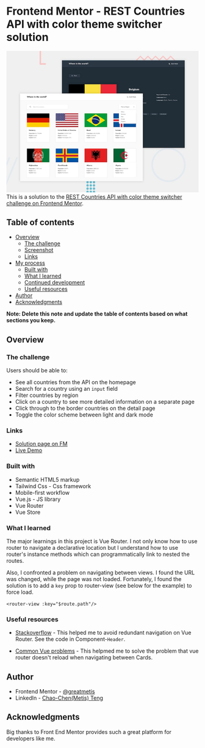 # Frontend Mentor - REST Countries API with color theme switcher solution

![Design Overview](./design/desktop-preview.jpg)
This is a solution to the [REST Countries API with color theme switcher challenge on Frontend Mentor](https://www.frontendmentor.io/challenges/rest-countries-api-with-color-theme-switcher-5cacc469fec04111f7b848ca).

## Table of contents

- [Overview](#overview)
  - [The challenge](#the-challenge)
  - [Screenshot](#screenshot)
  - [Links](#links)
- [My process](#my-process)
  - [Built with](#built-with)
  - [What I learned](#what-i-learned)
  - [Continued development](#continued-development)
  - [Useful resources](#useful-resources)
- [Author](#author)
- [Acknowledgments](#acknowledgments)

**Note: Delete this note and update the table of contents based on what sections you keep.**

## Overview

### The challenge

Users should be able to:

- See all countries from the API on the homepage
- Search for a country using an `input` field
- Filter countries by region
- Click on a country to see more detailed information on a separate page
- Click through to the border countries on the detail page
- Toggle the color scheme between light and dark mode

### Links

- [Solution page on FM](https://www.frontendmentor.io/solutions/rest-countries-api-axios-vue-vue-router-tailwind-css-loader-4rNGCCJ4Q)
- [Live Demo](https://greatmetis.github.io/greatmetis-rest-countries-api-with-color-theme-switcher/)

### Built with

- Semantic HTML5 markup
- Tailwind Css - Css framework
- Mobile-first workflow
- Vue.js - JS library
- Vue Router
- Vue Store

### What I learned

The major learnings in this project is Vue Router. I not only know how to use router to navigate a declarative location but I understand how to use router's instance methods which can programmatically link to nested the routes.

Also, I confronted a problem on navigating between views. I found the URL was changed, while the page was not loaded. Fortunately, I found the solution is to add a `key` prop to router-view (see below for the example) to force load.

```javascript=
<router-view :key="$route.path"/>

```

### Useful resources

- [Stackoverflow](https://stackoverflow.com/questions/62462276/how-to-solve-avoided-redundant-navigation-to-current-location-error-in-vue) - This helped me to avoid redundant navigation on Vue Router. See the code in Component-`Header`.

- [Common Vue problems](https://codeburst.io/common-vue-problems-watching-routes-google-maps-and-more-c3ea0dad49ee) - This helpmed me to solve the problem that vue router doesn't reload when navigating between Cards.

## Author

- Frontend Mentor - [@greatmetis](https://www.frontendmentor.io/profile/@greatmetis)
- LinkedIn - [Chao-Chen(Metis) Teng](https://www.linkedin.com/in/chao-chen-metis-teng/)

## Acknowledgments

Big thanks to Front End Mentor provides such a great platform for developers like me.
